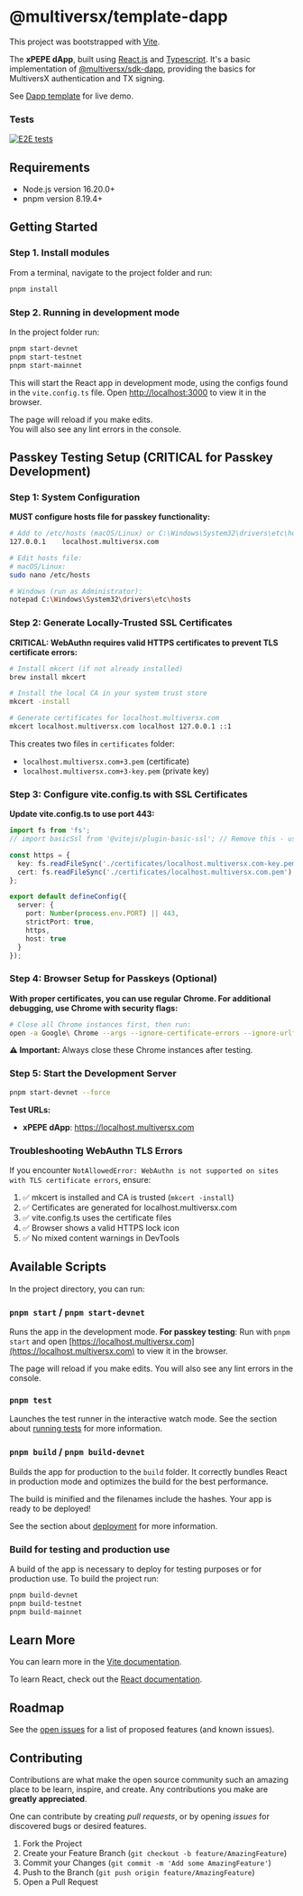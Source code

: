 # @multiversx/template-dapp

This project was bootstrapped with [Vite](https://vitejs.dev/guide/).

The **xPEPE dApp**, built using [React.js](https://reactjs.org/) and [Typescript](https://www.typescriptlang.org/).
It's a basic implementation of [@multiversx/sdk-dapp](https://www.npmjs.com/package/@multiversx/sdk-dapp), providing the basics for MultiversX authentication and TX signing.

See [Dapp template](https://template-dapp.multiversx.com/) for live demo.

### Tests

[![E2E tests](https://github.com/multiversx/mx-template-dapp/actions/workflows/playwright.yml/badge.svg)](https://github.com/multiversx/mx-template-dapp/actions/workflows/playwright.yml)

## Requirements

- Node.js version 16.20.0+
- pnpm version 8.19.4+

## Getting Started

### Step 1. Install modules

From a terminal, navigate to the project folder and run:

```bash
pnpm install
```

### Step 2. Running in development mode

In the project folder run:

```bash
pnpm start-devnet
pnpm start-testnet
pnpm start-mainnet
```

This will start the React app in development mode, using the configs found in the `vite.config.ts` file.
Open [http://localhost:3000](http://localhost:3000) to view it in the browser.

The page will reload if you make edits.\
You will also see any lint errors in the console.

## Passkey Testing Setup (CRITICAL for Passkey Development)

### Step 1: System Configuration

**MUST configure hosts file for passkey functionality:**

```bash
# Add to /etc/hosts (macOS/Linux) or C:\Windows\System32\drivers\etc\hosts (Windows):
127.0.0.1    localhost.multiversx.com

# Edit hosts file:
# macOS/Linux:
sudo nano /etc/hosts

# Windows (run as Administrator):
notepad C:\Windows\System32\drivers\etc\hosts
```

### Step 2: Generate Locally-Trusted SSL Certificates

**CRITICAL: WebAuthn requires valid HTTPS certificates to prevent TLS certificate errors:**

```bash
# Install mkcert (if not already installed)
brew install mkcert

# Install the local CA in your system trust store
mkcert -install

# Generate certificates for localhost.multiversx.com
mkcert localhost.multiversx.com localhost 127.0.0.1 ::1
```

This creates two files in `certificates` folder:
- `localhost.multiversx.com+3.pem` (certificate)
- `localhost.multiversx.com+3-key.pem` (private key)

### Step 3: Configure vite.config.ts with SSL Certificates

**Update vite.config.ts to use port 443:**

```typescript
import fs from 'fs';
// import basicSsl from '@vitejs/plugin-basic-ssl'; // Remove this - use mkcert certificates instead

const https = {
  key: fs.readFileSync('./certificates/localhost.multiversx.com-key.pem'),
  cert: fs.readFileSync('./certificates/localhost.multiversx.com.pem')
};

export default defineConfig({
  server: {
    port: Number(process.env.PORT) || 443,
    strictPort: true,
    https,
    host: true
  }
});
```

### Step 4: Browser Setup for Passkeys (Optional)

**With proper certificates, you can use regular Chrome. For additional debugging, use Chrome with security flags:**

```bash
# Close all Chrome instances first, then run:
open -a Google\ Chrome --args --ignore-certificate-errors --ignore-urlfetcher-cert-requests --disable-web-security --user-data-dir=/tmp/chrome_dev_passkey
```

**⚠️ Important:** Always close these Chrome instances after testing.

### Step 5: Start the Development Server

```bash
pnpm start-devnet --force
```

**Test URLs:**
- **xPEPE dApp**: https://localhost.multiversx.com

### Troubleshooting WebAuthn TLS Errors

If you encounter `NotAllowedError: WebAuthn is not supported on sites with TLS certificate errors`, ensure:

1. ✅ mkcert is installed and CA is trusted (`mkcert -install`)
2. ✅ Certificates are generated for localhost.multiversx.com
3. ✅ vite.config.ts uses the certificate files
4. ✅ Browser shows a valid HTTPS lock icon
5. ✅ No mixed content warnings in DevTools

## Available Scripts

In the project directory, you can run:

### `pnpm start` / `pnpm start-devnet`

Runs the app in the development mode.
**For passkey testing**: Run with `pnpm start` and open [https://localhost.multiversx.com](https://localhost.multiversx.com) to view it in the browser.

The page will reload if you make edits.
You will also see any lint errors in the console.

### `pnpm test`

Launches the test runner in the interactive watch mode.
See the section about [running tests](https://vitejs.dev/guide/static-deploy.html#testing-the-app-locally) for more information.

### `pnpm build` / `pnpm build-devnet`

Builds the app for production to the `build` folder.
It correctly bundles React in production mode and optimizes the build for the best performance.

The build is minified and the filenames include the hashes.
Your app is ready to be deployed!

See the section about [deployment](https://vitejs.dev/guide/static-deploy.html#building-the-app) for more information.

### Build for testing and production use

A build of the app is necessary to deploy for testing purposes or for production use.
To build the project run:

```bash
pnpm build-devnet
pnpm build-testnet
pnpm build-mainnet
```

## Learn More

You can learn more in the [Vite documentation](https://vitejs.dev/).

To learn React, check out the [React documentation](https://reactjs.org/).

## Roadmap

See the [open issues](https://github.com/multiversx/mx-template-dapp/issues) for a list of proposed features (and known issues).

## Contributing

Contributions are what make the open source community such an amazing place to be learn, inspire, and create. Any contributions you make are **greatly appreciated**.

One can contribute by creating _pull requests_, or by opening _issues_ for discovered bugs or desired features.

1. Fork the Project
2. Create your Feature Branch (`git checkout -b feature/AmazingFeature`)
3. Commit your Changes (`git commit -m 'Add some AmazingFeature'`)
4. Push to the Branch (`git push origin feature/AmazingFeature`)
5. Open a Pull Request

